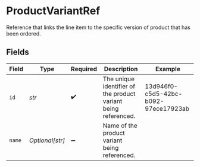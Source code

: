 # ProductVariantRef

Reference that links the line item to the specific version of product that has been ordered.


## Fields

| Field                                                          | Type                                                           | Required                                                       | Description                                                    | Example                                                        |
| -------------------------------------------------------------- | -------------------------------------------------------------- | -------------------------------------------------------------- | -------------------------------------------------------------- | -------------------------------------------------------------- |
| `id`                                                           | *str*                                                          | :heavy_check_mark:                                             | The unique identifier of the product variant being referenced. | 13d946f0-c5d5-42bc-b092-97ece17923ab                           |
| `name`                                                         | *Optional[str]*                                                | :heavy_minus_sign:                                             | Name of the product variant being referenced.                  |                                                                |